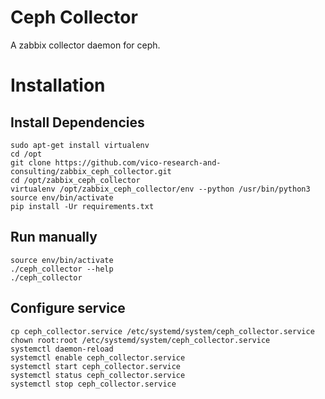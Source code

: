 # Ceph Collector

A zabbix collector daemon for ceph.

# Installation

## Install Dependencies

```
sudo apt-get install virtualenv
cd /opt
git clone https://github.com/vico-research-and-consulting/zabbix_ceph_collector.git
cd /opt/zabbix_ceph_collector
virtualenv /opt/zabbix_ceph_collector/env --python /usr/bin/python3
source env/bin/activate
pip install -Ur requirements.txt
```

## Run manually

```
source env/bin/activate
./ceph_collector --help
./ceph_collector
```

## Configure service

```
cp ceph_collector.service /etc/systemd/system/ceph_collector.service
chown root:root /etc/systemd/system/ceph_collector.service
systemctl daemon-reload
systemctl enable ceph_collector.service
systemctl start ceph_collector.service
systemctl status ceph_collector.service
systemctl stop ceph_collector.service
```



